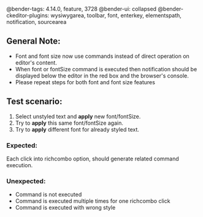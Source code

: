 @bender-tags: 4.14.0, feature, 3728
@bender-ui: collapsed
@bender-ckeditor-plugins: wysiwygarea, toolbar, font, enterkey, elementspath, notification, sourcearea

## General Note:
* Font and font size now use commands instead of direct operation on editor's content.
* When font or fontSize command is executed then notification should be displayed below the editor in the red box and the browser's console.
* Please repeat steps for both font and font size features

## Test scenario:
1. Select unstyled text and **apply** new font/fontSize.
2. Try to **apply** this same font/fontSize again.
3. Try to **apply** different font for already styled text.

### Expected:
Each click into richcombo option, should generate related command execution.

### Unexpected:
* Command is not executed
* Command is executed multiple times for one richcombo click
* Command is executed with wrong style
